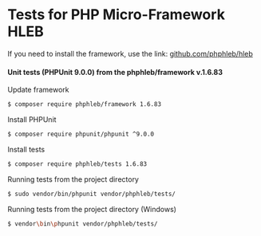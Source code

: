 Tests for PHP Micro-Framework HLEB
=====================

 If you need to install the framework, use the link: [github.com/phphleb/hleb](https://github.com/phphleb/hleb) 
 
 
 #### Unit tests (PHPUnit 9.0.0) from the phphleb/framework v.1.6.83

Update framework

```bash
$ composer require phphleb/framework 1.6.83
```

Install PHPUnit

```bash
$ composer require phpunit/phpunit ^9.0.0
```

Install tests

```bash
$ composer require phphleb/tests 1.6.83
```

Running tests from the project directory

```bash
$ sudo vendor/bin/phpunit vendor/phphleb/tests/
```

Running tests from the project directory (Windows)

```bash
$ vendor\bin\phpunit vendor/phphleb/tests/
```
